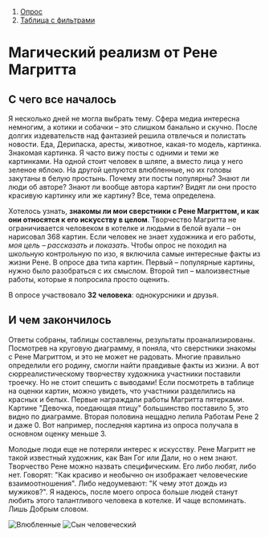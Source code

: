 1. [Опрос](https://docs.google.com/forms/d/1ZDOKed0ZlU3G7GcFI0lGLE3jLmiXDCp2YS3HtRICTEs/edit?usp=sharing)
2. [Таблица с фильтрами](https://docs.google.com/spreadsheets/d/1QLfqMX-dK6t9kVOYXpB2il3FfpfNc1kHci5iyJ8efRY/edit#gid=1460430384&fvid=1010171572)

# Магический реализм от Рене Магритта 
## С чего все началось
Я несколько дней не могла выбрать тему. Сфера медиа интересна немногим, а котики и собачки – это слишком банально и скучно. После долгих издевательств над фантазией решила отвлечься и полистать новости. Еда, Дерипаска, аресты, животное, какая-то модель, картинка. Знакомая картинка. Я часто вижу посты с одними и теми же картинками. На одной стоит человек в шляпе, а вместо лица у него зеленое яблоко. На другой целуются влюбленные, но их головы закутаны в белую простынь. Почему эти посты популярны? Знают ли люди об авторе? Знают ли вообще автора картин? Видят ли они просто красивую картинку или же картину? Все, тема определена.

Хотелось узнать, **знакомы ли мои сверстники с Рене Магриттом, и как они относятся к его искусству в целом**. Творчество Магритта не ограничивается человеком в котелке и людьми в белой вуали – он нарисовал 368 картин. Если человек не знает художника и его работы, *моя цель – рассказать и показать*. Чтобы опрос не походил на школьную контрольную по изо, я включила самые интересные факты из жизни Рене. В опросе два типа картин. Первый – популярные картины, нужно было разобраться с их смыслом. Второй тип – малоизвестные работы, которые я попросила просто оценить. 

В опросе участвовало **32 человека**: однокурсники и друзья.

## И чем закончилось
Ответы собраны, таблицы составлены, результаты проанализированы. Посмотрев на круговую диаграмму, я поняла, что сверстники знакомы с Рене Магриттом, и это не может не радовать. Многие правильно определили его родину, смогли найти правдивые факты из жизни. А вот сюрреалистическому творчеству художника участники поставили троечку. Но не стоит спешить с выводами! Если посмотреть в таблице на оценки картин, можно увидеть, что участники разделились на красных и белых. Первые награждали работы Магритта пятерками. Картине "Девочка, поедающая птицу" большинство поставило 5, это видно по диаграмме. Вторая половина нещадно лепила Работам Рене 2 и даже 0. Вот например, последняя картина из опроса получала в основном оценку меньше 3. 

Молодые люди еще не потеряли интерес к искусству. Рене Магритт не такой известный художник, как Ван Гог или Дали, но о нем знают. Творчество Рене можно назвать специфическим. Его либо любят, либо нет. Говорят: "Как красиво и необычно он изображает человеческие взаимоотношения". Либо недоумевают: "К чему этот дождь из мужиков?". Я надеюсь, после моего опроса больше людей станут любить этого талантливого человека в котелке. И чаще вспоминать. Лишь Добрым словом.

![Влюбленные](https://pp.userapi.com/c840221/v840221141/7b21f/vUWvCJ-SKZY.jpg)
![Сын человеческий](https://pp.userapi.com/c840221/v840221141/7b227/DywVG0CIPwE.jpg)
